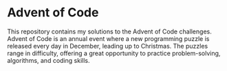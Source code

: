 # Advent of Code 

This repository contains my solutions to the Advent of Code challenges. Advent of Code is an annual event where a new programming puzzle is released every day in December, leading up to Christmas. The puzzles range in difficulty, offering a great opportunity to practice problem-solving, algorithms, and coding skills.
